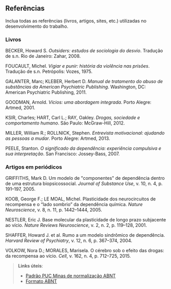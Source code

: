 ## Referências

Inclua todas as referências (livros, artigos, sites, etc.) utilizadas no desenvolvimento do trabalho.

### Livros

BECKER, Howard S. *Outsiders: estudos de sociologia do desvio*. Tradução de s.n. Rio de Janeiro: Zahar, 2008.

FOUCAULT, Michel. *Vigiar e punir: história da violência nas prisões*. Tradução de s.n. Petrópolis: Vozes, 1975.

GALANTER, Marc; KLEBER, Herbert D. *Manual de tratamento do abuso de substâncias da American Psychiatric Publishing*. Washington, DC: American Psychiatric Publishing, 2011.

GOODMAN, Arnold. *Vícios: uma abordagem integrada*. Porto Alegre: Artmed, 2001.

KSIR, Charles; HART, Carl L.; RAY, Oakley. *Drogas, sociedade e comportamento humano*. São Paulo: McGraw-Hill, 2012.

MILLER, William R.; ROLLNICK, Stephen. *Entrevista motivacional: ajudando as pessoas a mudar*. Porto Alegre: Artmed, 2013.

PEELE, Stanton. *O significado da dependência: experiência compulsiva e sua interpretação*. San Francisco: Jossey-Bass, 2007.

### Artigos em periódicos

GRIFFITHS, Mark D. Um modelo de "componentes" de dependência dentro de uma estrutura biopsicossocial. *Journal of Substance Use*, v. 10, n. 4, p. 191–197, 2005.

KOOB, George F.; LE MOAL, Michel. Plasticidade dos neurocircuitos de recompensa e o “lado sombrio” da dependência química. *Nature Neuroscience*, v. 8, n. 11, p. 1442–1444, 2005.

NESTLER, Eric J. Base molecular da plasticidade de longo prazo subjacente ao vício. *Nature Reviews Neuroscience*, v. 2, n. 2, p. 119–128, 2001.

SHAFFER, Howard J. et al. Rumo a um modelo sindrômico de dependência. *Harvard Review of Psychiatry*, v. 12, n. 6, p. 367–374, 2004.

VOLKOW, Nora D.; MORALES, Marisela. O cérebro sob o efeito das drogas: da recompensa ao vício. *Cell*, v. 162, n. 4, p. 712–725, 2015.

> **Links úteis**:
> - [Padrão PUC Minas de normalização ABNT](http://portal.pucminas.br/biblioteca/documentos/GUIA-COMPLETO-ABNT-Elaborar-formatar-trabalho-cientificoNOVO.pdf)
> - [Formato ABNT](https://www.normastecnicas.com/abnt/)
